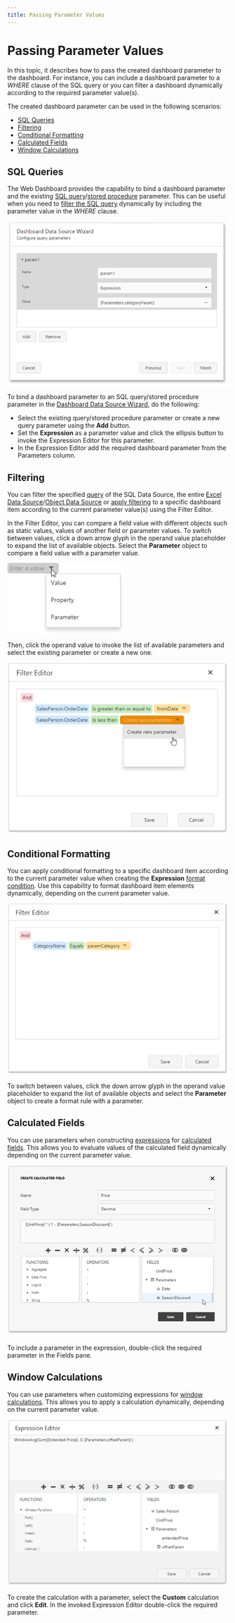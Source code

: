 ```yaml
---
title: Passing Parameter Values
---
```

# Passing Parameter Values
In this topic, it describes how to pass the created dashboard parameter to the dashboard. For instance, you can include a dashboard parameter to a _WHERE_ clause of the SQL query or you can filter a dashboard dynamically according to the required parameter value(s).

The created dashboard parameter can be used in the following scenarios:
* [SQL Queries](#query)
* [Filtering](#filtering)
* [Conditional Formatting](#formatrules)
* [Calculated Fields](#calculatedfields)
* [Window Calculations](#windowscalculations)

## <a name="query"/>SQL Queries
The Web Dashboard provides the capability to bind a dashboard parameter and the existing [SQL query](../../../../../dashboard-for-web/articles/web-dashboard-designer-mode/providing-data/working-with-sql-data-sources/pass-query-parameters.md)/[stored procedure](../../../../../dashboard-for-web/articles/web-dashboard-designer-mode/providing-data/working-with-sql-data-sources/stored-procedures.md) parameter. This can be useful when you need to [filter the SQL query](../../../../../dashboard-for-web/articles/web-dashboard-designer-mode/providing-data/working-with-sql-data-sources/filter-queries.md) dynamically by including the parameter value in the _WHERE_ clause.

![wdd-configure-query-param-page2](../../../../images/Img124955.png)

To bind a dashboard parameter to an SQL query/stored procedure parameter in the [Dashboard Data Source Wizard](../../../../../dashboard-for-web/articles/web-dashboard-designer-mode/providing-data/working-with-sql-data-sources/dashboard-data-source-wizard.md), do the following:
* Select the existing query/stored procedure parameter or create a new query parameter using the **Add** button.
* Set the **Expression** as a parameter value and click the ellipsis button to invoke the Expression Editor for this parameter.
* In the Expression Editor add the required dashboard parameter from the Parameters column.

## <a name="filtering"/>Filtering
You can filter the specified [query](../../../../../dashboard-for-web/articles/web-dashboard-designer-mode/providing-data/working-with-sql-data-sources/filter-queries.md) of the SQL Data Source, the entire [Excel Data Source](../../../../../dashboard-for-web/articles/web-dashboard-designer-mode/providing-data/filter-data-sources.md)/[Object Data Source](../../../../../dashboard-for-web/articles/web-dashboard-designer-mode/providing-data/filter-data-sources.md) or [apply filtering](../../../../../dashboard-for-web/articles/web-dashboard-designer-mode/data-shaping/filtering.md) to a specific dashboard item according to the current parameter value(s) using the Filter Editor.

In the Filter Editor, you can compare a field value with different objects such as static values, values of another field or parameter values. To switch between values, click a down arrow glyph in the operand value placeholder to expand the list of available objects. Select the **Parameter** object to compare a field value with a parameter value.

![wdd-filter-editor-change-object](../../../../images/Img126182.png)

Then, click the operand value to invoke the list of available parameters and select the existing parameter or create a new one.

![wdd-parameters-filtering](../../../../images/Img126539.png)

## <a name="formatrules"/>Conditional Formatting
You can apply conditional formatting to a specific dashboard item according to the current parameter value when creating the **Expression** [format condition](../../../../../dashboard-for-web/articles/web-dashboard-designer-mode/appearance-customization/conditional-formatting.md). Use this capability to format dashboard item elements dynamically, depending on the current parameter value.

![wdd-parameters-conditional-formatting](../../../../images/Img128229.png)

To switch between values, click the down arrow glyph in the operand value placeholder to expand the list of available objects and select the **Parameter** object to create a format rule with a parameter.

## <a name="calculatedfields"/>Calculated Fields
You can use parameters when constructing [expressions](../../../../../dashboard-for-web/articles/web-dashboard-designer-mode/providing-data/calculated-fields.md) for [calculated fields](../../../../../dashboard-for-web/articles/web-dashboard-designer-mode/providing-data/calculated-fields.md). This allows you to evaluate values of the calculated field dynamically depending on the current parameter value.

![wdd-parameters-calculated-field](../../../../images/Img126509.png)

To include a parameter in the expression, double-click the required parameter in the Fields pane.

## <a name="windowscalculations"/>Window Calculations
You can use parameters when customizing expressions for [window calculations](../../../../../dashboard-for-web/articles/web-dashboard-designer-mode/data-analysis/calculations.md). This allows you to apply a calculation dynamically, depending on the current parameter value.

![wdd-parameters-window-calculations](../../../../images/Img126562.png)

To create the calculation with a parameter, select the **Custom** calculation and click **Edit**. In the invoked Expression Editor double-click the required parameter.